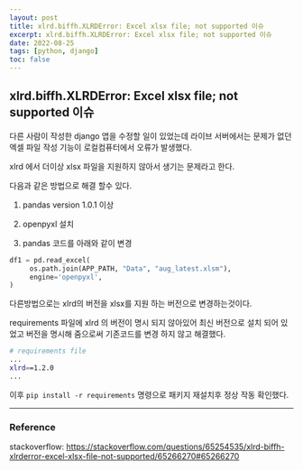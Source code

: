 ```yaml
---
layout: post
title: xlrd.biffh.XLRDError: Excel xlsx file; not supported 이슈
excerpt: xlrd.biffh.XLRDError: Excel xlsx file; not supported 이슈
date: 2022-08-25
tags: [python, django]
toc: false
---
```


## xlrd.biffh.XLRDError: Excel xlsx file; not supported 이슈

다른 사람이 작성한 django 앱을 수정할 일이 있었는데 라이브 서버에서는 문제가 없던 엑셀 파일 작성 기능이 로컬컴퓨터에서 오류가 발생했다.

xlrd 에서 더이상 xlsx 파일을 지원하지 않아서 생기는 문제라고 한다.

다음과 같은 방법으로 해결 할수 있다.

1. pandas version 1.0.1 이상

2. openpyxl 설치

3. pandas 코드를 아래와 같이 변경

```python
df1 = pd.read_excel(
     os.path.join(APP_PATH, "Data", "aug_latest.xlsm"),
     engine='openpyxl',
)
```

다른방법으로는 xlrd의 버전을 xlsx를 지원 하는 버전으로 변경하는것이다.

requirements 파일에 xlrd 의 버전이 명시 되지 않아있어 최신 버전으로 설치 되어 있었고 버전을 명시해 줌으로써 기존코드를 변경 하지 않고 해결했다.

```bash
# requirements file
...
xlrd==1.2.0
...
```

이후 `pip install -r requirements` 명령으로 패키지 재설치후 정상 작동 확인했다.

---

### Reference

stackoverflow: <https://stackoverflow.com/questions/65254535/xlrd-biffh-xlrderror-excel-xlsx-file-not-supported/65266270#65266270>
